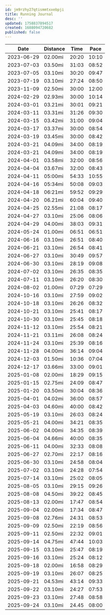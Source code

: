 ```yaml
---
id: jm9rzhy27qtismmtxxebpji
title: Running Journal
desc: ''
updated: 1758837894517
created: 1688094720682
published: false
---
```


|Date|Distance|Time|Pace|
|-|-|-|-|
| 2023-06-29 | 02.00mi | 20:20 | 10:10 |
| 2023-07-03 | 03.50mi | 31:03 | 08:52 |
| 2023-07-05 | 03.10mi | 30:20 | 09:47 |
| 2023-07-19 | 03.10mi | 27:24 | 08:50 |
| 2023-11-09 | 02.50mi | 30:00 | 12:00 |
| 2024-02-29 | 02.93mi | 30:00 | 10:14 |
| 2024-03-01 | 03.21mi | 30:01 | 09:21 |
| 2024-03-11 | 03.31mi | 31:26 | 09:30 |
| 2024-03-15 | 03.42mi | 31:00 | 09:04 |
| 2024-03-17 | 03.37mi | 30:00 | 08:54 |
| 2024-03-19 | 03.45mi | 30:00 | 08:42 |
| 2024-03-21 | 04.09mi | 34:00 | 08:19 |
| 2024-03-21 | 04.09mi | 34:00 | 08:19 |
| 2024-04-01 | 03.58mi | 32:00 | 08:56 |
| 2024-04-04 | 03.67mi | 32:00 | 08:43 |
| 2024-04-11 | 05:00mi | 54:33 | 10:55 |
| 2024-04-16 | 05:34mi | 50:08 | 09:03 |
| 2024-04-18 | 06:21mi | 59:52 | 09:29 |
| 2024-04-20 | 06.21mi | 60:04 | 09:40 |
| 2024-04-25 | 02.55mi | 21:08 | 08:17 |
| 2024-04-27 | 03.10mi | 25:06 | 08:06 |
| 2024-04-29 | 04.00mi | 38:03 | 09:31 |
| 2024-05-24 | 01.00mi | 06:51 | 06:51 |
| 2024-06-16 | 03.10mi | 26:51 | 08:40 |
| 2024-06-21 | 03.10mi | 26:54 | 08:41 |
| 2024-06-27 | 03.10mi | 30:49 | 09:57 |
| 2024-06-30 | 03.10mi | 28:19 | 09:08 |
| 2024-07-02 | 03.10mi | 26:35 | 08:35 |
| 2024-07-11 | 03.10mi | 26:20 | 08:30 |
| 2024-08-02 | 01.00mi | 07:29 | 07:29 |
| 2024-10-16 | 03.10mi | 27:59 | 09:02 |
| 2024-10-18 | 03.10mi | 26:26 | 08:32 |
| 2024-10-21 | 03.10mi | 25:41 | 08:17 |
| 2024-10-30 | 03.10mi | 25:45 | 08:18 |
| 2024-11-12 | 03.10mi | 25:54 | 08:21 |
| 2024-11-21 | 03.11mi | 26:08 | 08:24 |
| 2024-11-24 | 03.10mi | 25:39 | 08:16 |
| 2024-11-28 | 04.00mi | 36:14 | 09:04 |
| 2024-12-03 | 01.50mi | 10:36 | 07:04 |
| 2024-12-17 | 03.66mi | 33:00 | 09:01 |
| 2025-01-08 | 02.00mi | 18:29 | 09:15 |
| 2025-01-15 | 02.75mi | 24:09 | 08:47 |
| 2025-01-20 | 03.50mi | 30:04 | 08:36 |
| 2025-04-01 | 04.02mi | 36:00 | 08:57 |
| 2025-04-03 | 04.60mi | 40:00 | 08:42 |
| 2025-05-19 | 03.10mi | 26:03 | 08:24 |
| 2025-05-21 | 04.00mi | 34:21 | 08:35 |
| 2025-06-02 | 04.00mi | 34:35 | 08:39 |
| 2025-06-04 | 04.66mi | 40:00 | 08:35 |
| 2025-06-11 | 04.00mi | 32:33 | 08:08 |
| 2025-06-27 | 02.70mi | 22:17 | 08:16 |
| 2025-06-30 | 03.10mi | 24:58 | 08:04 |
| 2025-07-02 | 03.10mi | 24:28 | 07:54 |
| 2025-07-14 | 03.10mi | 25:02 | 08:05 |
| 2025-08-05 | 03.10mi | 29:15 | 09:26 |
| 2025-08-08 | 04.50mi | 39:22 | 08:45 |
| 2025-08-13 | 02.00mi | 17:47 | 08:54 |
| 2025-09-04 | 02.00mi | 17:34 | 08:47 |
| 2025-09-08 | 02.76mi | 24:31 | 08:53 |
| 2025-09-09 | 02.50mi | 22:19 | 08:56 |
| 2025-09-11 | 02.50mi | 22:32 | 09:01 |
| 2025-09-14 | 04.75mi | 47:44 | 10:03 |
| 2025-09-15 | 03.10mi | 25:47 | 08:19 |
| 2025-09-16 | 03.10mi | 25:24 | 08:12 |
| 2025-09-18 | 02.00mi | 16:58 | 08:29 |
| 2025-09-19 | 03.10mi | 26:07 | 08:25 |
| 2025-09-21 | 04.53mi | 43:14 | 09:33 |
| 2025-09-22 | 03.10mi | 24:27 | 07:53 |
| 2025-09-23 | 03.10mi | 27:48 | 08:58 |
| 2025-09-24 | 03.10mi | 24.45 | 08:00 |
